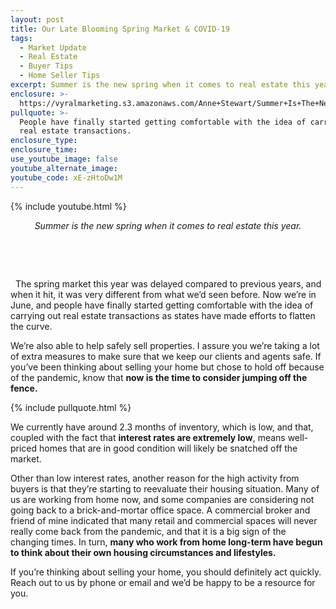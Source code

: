 ```yaml
---
layout: post
title: Our Late Blooming Spring Market & COVID-19
tags:
  - Market Update
  - Real Estate
  - Buyer Tips
  - Home Seller Tips
excerpt: Summer is the new spring when it comes to real estate this year.
enclosure: >-
  https://vyralmarketing.s3.amazonaws.com/Anne+Stewart/Summer+Is+The+New+Spring.mp4
pullquote: >-
  People have finally started getting comfortable with the idea of carrying out
  real estate transactions.
enclosure_type:
enclosure_time:
use_youtube_image: false
youtube_alternate_image:
youtube_code: xE-zHtoDw1M
---
```


{% include youtube.html %}

<center><em>Summer is the new spring when it comes to real estate this year.</em></center>

&nbsp;

<center>&nbsp;</center>

&nbsp; The spring market this year was delayed compared to previous years, and when it hit, it was very different from what we’d seen before. Now we’re in June, and people have finally started getting comfortable with the idea of carrying out real estate transactions as states have made efforts to flatten the curve.

We’re also able to help safely sell properties. I assure you we’re taking a lot of extra measures to make sure that we keep our clients and agents safe. If you’ve been thinking about selling your home but chose to hold off because of the pandemic, know that **now is the time to consider jumping off the fence.**

{% include pullquote.html %}

We currently have around 2.3 months of inventory, which is low, and that, coupled with the fact that **interest rates are extremely low**, means well-priced homes that are in good condition will likely be snatched off the market.&nbsp;

Other than low interest rates, another reason for the high activity from buyers is that they’re starting to reevaluate their housing situation. Many of us are working from home now, and some companies are considering not going back to a brick-and-mortar office space. A commercial broker and friend of mine indicated that many retail and commercial spaces will never really come back from the pandemic, and that it is a big sign of the changing times. In turn, **many who work from home long-term have begun to think about their own housing circumstances and lifestyles.**

If you’re thinking about selling your home, you should definitely act quickly. Reach out to us by phone or email and we’d be happy to be a resource for you.